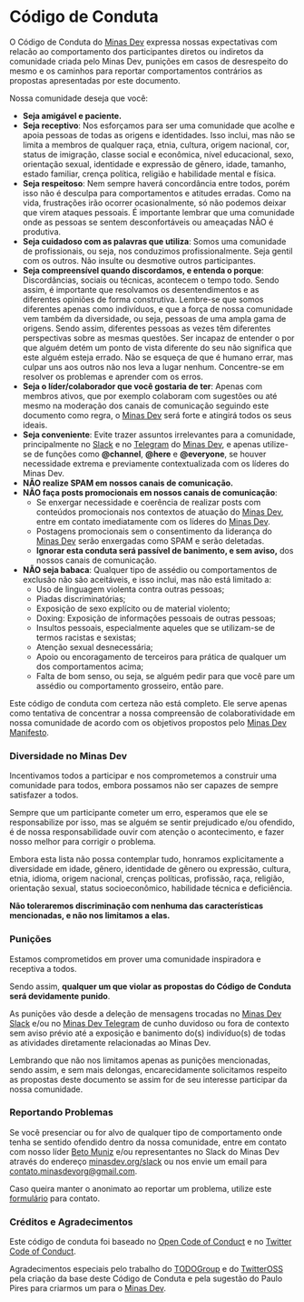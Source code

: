 # Código de Conduta

O Código de Conduta do [Minas Dev](https://minasdev.org/) expressa nossas expectativas com relacão ao comportamento dos participantes diretos ou indiretos da comunidade criada pelo Minas Dev, punições em casos de desrespeito do mesmo e os caminhos para reportar comportamentos contrários as propostas apresentadas por este documento.

Nossa comunidade deseja que você:

* **Seja amigável e paciente.**
* **Seja receptivo**: Nos esforçamos para ser uma comunidade que acolhe e apoia pessoas de todas as origens e identidades. Isso inclui, mas não se limita a membros de qualquer raça, etnia, cultura, origem nacional, cor, status de imigração, classe social e econômica, nível educacional, sexo, orientação sexual, identidade e expressão de gênero, idade, tamanho, estado familiar, crença política, religião e habilidade mental e física.
* **Seja respeitoso**: Nem sempre haverá concordância entre todos, porém isso não é desculpa para comportamentos e atitudes erradas. Como na vida, frustrações irão ocorrer ocasionalmente, só não podemos deixar que virem ataques pessoais. É importante lembrar que uma comunidade onde as pessoas se sentem desconfortáveis ou ameaçadas NÃO é produtiva.
* **Seja cuidadoso com as palavras que utiliza**: Somos uma comunidade de profissionais, ou seja, nos conduzimos profissionalmente. Seja gentil com os outros. Não insulte ou desmotive outros participantes.
* **Seja compreensível quando discordamos, e entenda o porque**: Discordâncias, sociais ou técnicas, acontecem o tempo todo. Sendo assim, é importante que resolvamos os desentendimentos e as diferentes opiniões de forma construtiva. Lembre-se que somos diferentes apenas como indivíduos, e que a força de nossa comunidade vem também da diversidade, ou seja, pessoas de uma ampla gama de origens. Sendo assim, diferentes pessoas as vezes têm diferentes perspectivas sobre as mesmas questões. Ser incapaz de entender o por que alguém detém um ponto de vista diferente do seu não significa que este alguém esteja errado. Não se esqueça de que é humano errar, mas culpar uns aos outros não nos leva a lugar nenhum. Concentre-se em resolver os problemas e aprender com os erros.
* **Seja o líder/colaborador que você gostaria de ter**: Apenas com membros ativos, que por exemplo colaboram com sugestões ou até mesmo na moderação dos canais de comunicação seguindo este documento como regra, o [Minas Dev](https://minasdev.org/) será forte e atingirá todos os seus ideais.
* **Seja conveniente**: Evite trazer assuntos irrelevantes para a comunidade, principalmente no [Slack](https://minasdev.org/slack) e no [Telegram](https://t.me/minasdev) do [Minas Dev](https://minasdev.org/), e apenas utilize-se de funções como **@channel**, **@here** e **@everyone**, se houver necessidade extrema e previamente contextualizada com os líderes do Minas Dev.
* **NÃO realize SPAM em nossos canais de comunicação.**
* **NÃO faça posts promocionais em nossos canais de comunicação**: 
  * Se enxergar necessidade e coerência de realizar posts com conteúdos promocionais nos contextos de atuação do [Minas Dev](https://minasdev.org/), entre em contato imediatamente com os líderes do [Minas Dev](https://minasdev.org/).
  * Postagens promocionais sem o consentimento da liderança do [Minas Dev](https://minasdev.org/) serão enxergadas como SPAM e serão deletadas.
  * **Ignorar esta conduta será passível de banimento, e sem aviso,** dos nossos canais de comunicação.
* **NÃO seja babaca**: Qualquer tipo de assédio ou comportamentos de exclusão não são aceitáveis, e isso inclui, mas não está limitado a:
  * Uso de linguagem violenta contra outras pessoas;
  * Piadas discriminatórias;
  * Exposição de sexo explícito ou de material violento;
  * Doxing: Exposição de informações pessoais de outras pessoas;
  * Insultos pessoais, especialmente aqueles que se utilizam-se de termos racistas e sexistas;
  * Atenção sexual desnecessária;
  * Apoio ou encoragamento de terceiros para prática de qualquer um dos comportamentos acima;
  * Falta de bom senso, ou seja, se alguém pedir para que você pare um assédio ou comportamento grosseiro, então pare.

Este código de conduta com certeza não está completo. Ele serve apenas como tentativa de concentrar a nossa compreensão de colaboratividade em nossa comunidade de acordo com os objetivos propostos pelo [Minas Dev Manifesto](https://github.com/minasdev/manifesto#minas-dev-manifesto).

### Diversidade no Minas Dev

Incentivamos todos a participar e nos comprometemos a construir uma comunidade para todos, embora possamos não ser capazes de sempre satisfazer a todos.

Sempre que um participante cometer um erro, esperamos que ele se responsabilize por isso, mas se alguém se sentir prejudicado e/ou ofendido, é de nossa responsabilidade ouvir com atenção o acontecimento, e fazer nosso melhor para corrigir o problema.

Embora esta lista não possa contemplar tudo, honramos explicitamente a diversidade em idade, gênero, identidade de gênero ou expressão, cultura, etnia, idioma, origem nacional, crenças políticas, profissão, raça, religião, orientação sexual, status socioeconômico, habilidade técnica e deficiência.

**Não toleraremos discriminação com nenhuma das características mencionadas, e não nos limitamos a elas.**

### Punições

Estamos comprometidos em prover uma comunidade inspiradora e receptiva a todos. 

Sendo assim, **qualquer um que violar as propostas do Código de Conduta será devidamente punido**.

As punições vão desde a deleção de mensagens trocadas no [Minas Dev Slack](https://minasdev.org/slack) e/ou no [Minas Dev Telegram](https://t.me/minasdev) de cunho duvidoso ou fora de contexto sem aviso prévio até a exposição e banimento do(s) indivíduo(s) de todas as atividades diretamente relacionadas ao Minas Dev. 

Lembrando que não nos limitamos apenas as punições mencionadas, sendo assim, e sem mais delongas, encarecidamente solicitamos respeito as propostas deste documento se assim for de seu interesse participar da nossa comunidade.

### Reportando Problemas

Se você presenciar ou for alvo de qualquer tipo de comportamento onde tenha se sentido ofendido dentro da nossa comunidade, entre em contato com nosso líder [Beto Muniz](https://twitter.com/obetomuniz) e/ou representantes no Slack do Minas Dev através do endereço [minasdev.org/slack](https://minasdev.org/slack) ou nos envie um email para <a href="mailto:contato.minasdevorg@gmail.com">contato.minasdevorg@gmail.com</a>.

Caso queira manter o anonimato ao reportar um problema, utilize este [formulário](https://minas-dev.typeform.com/to/HaCE6w) para contato.

### Créditos e Agradecimentos

Este código de conduta foi baseado no [Open Code of Conduct](https://github.com/todogroup/opencodeofconduct) e no [Twitter Code of Conduct](https://github.com/twitter/code-of-conduct). 

Agradecimentos especiais pelo trabalho do [TODOGroup](http://todogroup.org/) e do [TwitterOSS](https://twitter.com/twitteross) pela criação da base deste Código de Conduta e pela sugestão do Paulo Pires para criarmos um para o [Minas Dev](https://minasdev.org/).
